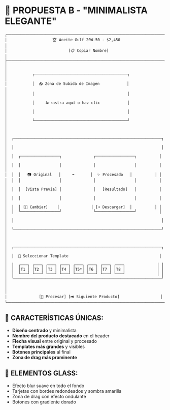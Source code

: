 # 🎨 PROPUESTA B - "MINIMALISTA ELEGANTE"

```
┌─────────────────────────────────────────────────────────────────────┐
│                    🏆 Aceite Gulf 20W-50 - $2,450                   │
│                           [📋 Copiar Nombre]                        │
├─────────────────────────────────────────────────────────────────────┤
│                                                                     │
│           ┌─────────────────────────────────────────┐               │
│           │  📤 Zona de Subida de Imagen            │               │
│           │                                         │               │
│           │     Arrastra aquí o haz clic            │               │
│           │                                         │               │
│           └─────────────────────────────────────────┘               │
│                                                                     │
│  ┌─────────────────────────────────────────────────────────────────┐ │
│  │                                                                 │ │
│  │  ┌─────────────────┐              ┌─────────────────┐          │ │
│  │  │                 │              │                 │          │ │
│  │  │   📷 Original   │     ➡️       │  ✨ Procesado   │          │ │
│  │  │                 │              │                 │          │ │
│  │  │  [Vista Previa] │              │   [Resultado]   │          │ │
│  │  │                 │              │                 │          │ │
│  │  │ [🔄 Cambiar]    │              │ [⬇️ Descargar]  │          │ │
│  │  └─────────────────┘              └─────────────────┘          │ │
│  │                                                                 │ │
│  └─────────────────────────────────────────────────────────────────┘ │
│                                                                     │
│  ┌─────────────────────────────────────────────────────────────────┐ │
│  │  🎨 Seleccionar Template                                        │ │
│  │  ┌───┐ ┌───┐ ┌───┐ ┌───┐ ┌───┐ ┌───┐ ┌───┐ ┌───┐              │ │
│  │  │T1 │ │T2 │ │T3 │ │T4 │ │T5*│ │T6 │ │T7 │ │T8 │              │ │
│  │  └───┘ └───┘ └───┘ └───┘ └───┘ └───┘ └───┘ └───┘              │ │
│  └─────────────────────────────────────────────────────────────────┘ │
│                                                                     │
│              [🚀 Procesar] [⏭️ Siguiente Producto]                  │
└─────────────────────────────────────────────────────────────────────┘
```

## 🌟 CARACTERÍSTICAS ÚNICAS:
- **Diseño centrado** y minimalista
- **Nombre del producto destacado** en el header
- **Flecha visual** entre original y procesado
- **Templates más grandes** y visibles
- **Botones principales** al final
- **Zona de drag más prominente**

## 🎨 ELEMENTOS GLASS:
- Efecto blur suave en todo el fondo
- Tarjetas con bordes redondeados y sombra amarilla
- Zona de drag con efecto ondulante
- Botones con gradiente dorado